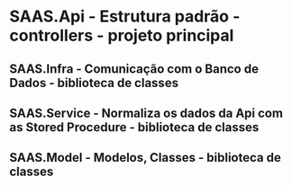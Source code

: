 # SAAS.Api - Estrutura padrão - controllers - projeto principal
## SAAS.Infra - Comunicação com o Banco de Dados - biblioteca de classes
## SAAS.Service - Normaliza os dados da Api com as Stored Procedure - biblioteca de classes
## SAAS.Model -  Modelos, Classes - biblioteca de classes


